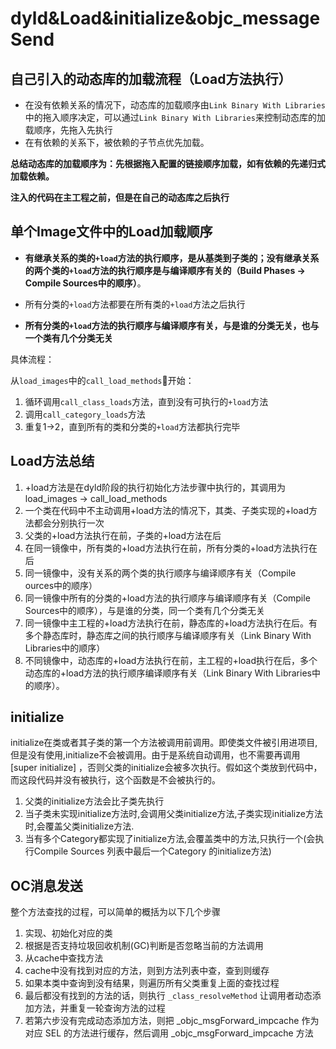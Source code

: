 # dyld&Load&initialize&objc_messageSend

## 自己引入的动态库的加载流程（Load方法执行）

* 在没有依赖关系的情况下，动态库的加载顺序由`Link Binary With Libraries`中的拖入顺序决定，可以通过`Link Binary With Libraries`来控制动态库的加载顺序，先拖入先执行
* 在有依赖的关系下，被依赖的子节点优先加载。

**总结动态库的加载顺序为：先根据拖入配置的链接顺序加载，如有依赖的先递归式加载依赖。**

**注入的代码在主工程之前，但是在自己的动态库之后执行**

## 单个Image文件中的Load加载顺序

* **有继承关系的类的`+load`方法的执行顺序，是从基类到子类的；没有继承关系的两个类的`+load`方法的执行顺序是与编译顺序有关的（Build Phases -> Compile Sources中的顺序）**。

* 所有分类的`+load`方法都要在所有类的`+load`方法之后执行
* **所有分类的`+load`方法的执行顺序与编译顺序有关，与是谁的分类无关，也与一个类有几个分类无关**

具体流程：

从`load_images`中的`call_load_methods`开始：

1. 循环调用`call_class_loads`方法，直到没有可执行的`+load`方法
2. 调用`call_category_loads`方法
3. 重复1->2，直到所有的类和分类的`+load`方法都执行完毕

## Load方法总结

1. +load方法是在dyld阶段的执行初始化方法步骤中执行的，其调用为load_images -> call_load_methods
2. 一个类在代码中不主动调用+load方法的情况下，其类、子类实现的+load方法都会分别执行一次
3. 父类的+load方法执行在前，子类的+load方法在后
4. 在同一镜像中，所有类的+load方法执行在前，所有分类的+load方法执行在后
5. 同一镜像中，没有关系的两个类的执行顺序与编译顺序有关（Compile ources中的顺序）
6. 同一镜像中所有的分类的+load方法的执行顺序与编译顺序有关（Compile Sources中的顺序），与是谁的分类，同一个类有几个分类无关
7. 同一镜像中主工程的+load方法执行在前，静态库的+load方法执行在后。有多个静态库时，静态库之间的执行顺序与编译顺序有关（Link Binary With Libraries中的顺序）
8. 不同镜像中，动态库的+load方法执行在前，主工程的+load执行在后，多个动态库的+load方法的执行顺序编译顺序有关（Link Binary With Libraries中的顺序）。

## initialize

initialize在类或者其子类的第一个方法被调用前调用。即使类文件被引用进项目,但是没有使用,initialize不会被调用。由于是系统自动调用，也不需要再调用 [super initialize] ，否则父类的initialize会被多次执行。假如这个类放到代码中，而这段代码并没有被执行，这个函数是不会被执行的。

1. 父类的initialize方法会比子类先执行
2. 当子类未实现initialize方法时,会调用父类initialize方法,子类实现initialize方法时,会覆盖父类initialize方法.
3. 当有多个Category都实现了initialize方法,会覆盖类中的方法,只执行一个(会执行Compile Sources 列表中最后一个Category 的initialize方法)

## OC消息发送

整个方法查找的过程，可以简单的概括为以下几个步骤

1. 实现、初始化对应的类
2. 根据是否支持垃圾回收机制(GC)判断是否忽略当前的方法调用
3. 从cache中查找方法
4. cache中没有找到对应的方法，则到方法列表中查，查到则缓存
5. 如果本类中查询到没有结果，则遍历所有父类重复上面的查找过程
6. 最后都没有找到的方法的话，则执行 `_class_resolveMethod` 让调用者动态添加方法，并重复一轮查询方法的过程
7. 若第六步没有完成动态添加方法，则把 _objc_msgForward_impcache 作为对应 SEL 的方法进行缓存，然后调用 _objc_msgForward_impcache 方法


